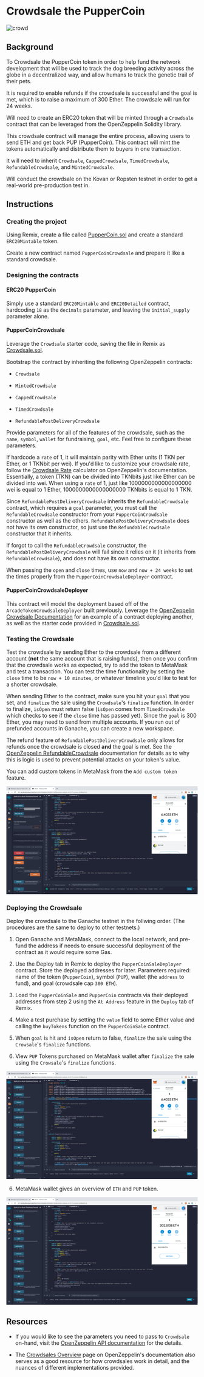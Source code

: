 # Crowdsale the PupperCoin

![crowd](https://image.shutterstock.com/image-photo/group-people-holding-cigarette-lighters-600w-687342115.jpg)

## Background

To Crowdsale the PupperCoin token in order to help fund the network development that will be used to track the dog breeding activity across the globe in a decentralized way, and allow humans to track the genetic trail of their pets. 

It is required to enable refunds if the crowdsale is successful and the goal is met, which is to raise a maximum of 300 Ether. The crowdsale will run for 24 weeks.

Will need to create an ERC20 token that will be minted through a `Crowdsale` contract that can be leveraged from the OpenZeppelin Solidity library.

This crowdsale contract will manage the entire process, allowing users to send ETH and get back PUP (PupperCoin).
This contract will mint the tokens automatically and distribute them to buyers in one transaction.

It will need to inherit `Crowdsale`, `CappedCrowdsale`, `TimedCrowdsale`, `RefundableCrowdsale`, and `MintedCrowdsale`.

Will conduct the crowdsale on the Kovan or Ropsten testnet in order to get a real-world pre-production test in.

## Instructions

### Creating the project

Using Remix, create a file called [PupperCoin.sol](Starter-Code/PupperCoin.sol) and create a standard `ERC20Mintable` token. 

Create a new contract named `PupperCoinCrowdsale` and prepare it like a standard crowdsale.

### Designing the contracts

#### ERC20 PupperCoin

Simply use a standard `ERC20Mintable` and `ERC20Detailed` contract, hardcoding `18` as the `decimals` parameter, and leaving the `initial_supply` parameter alone.

#### PupperCoinCrowdsale

Leverage the `Crowdsale` starter code, saving the file in Remix as [Crowdsale.sol](Starter-Code/Crowdsale.sol).

Bootstrap the contract by inheriting the following OpenZeppelin contracts:

* `Crowdsale`

* `MintedCrowdsale`

* `CappedCrowdsale`

* `TimedCrowdsale`

* `RefundablePostDeliveryCrowdsale`

Provide parameters for all of the features of the crowdsale, such as the `name`, `symbol`, `wallet` for fundraising, `goal`, etc. Feel free to configure these parameters.

If hardcode a `rate` of 1, it will maintain parity with Ether units (1 TKN per Ether, or 1 TKNbit per wei). If you'd like to customize your crowdsale rate, follow the [Crowdsale Rate](https://docs.openzeppelin.com/contracts/2.x/crowdsales#crowdsale-rate) calculator on OpenZeppelin's documentation. Essentially, a token (TKN) can be divided into TKNbits just like Ether can be divided into wei. When using a `rate` of 1, just like 1000000000000000000 wei is equal to 1 Ether, 1000000000000000000 TKNbits is equal to 1 TKN.

Since `RefundablePostDeliveryCrowdsale` inherits the `RefundableCrowdsale` contract, which requires a `goal` parameter, you must call the `RefundableCrowdsale` constructor from your `PupperCoinCrowdsale` constructor as well as the others. `RefundablePostDeliveryCrowdsale` does not have its own constructor, so just use the `RefundableCrowdsale` constructor that it inherits.

If forgot to call the `RefundableCrowdsale` constructor, the `RefundablePostDeliveryCrowdsale` will fail since it relies on it (it inherits from `RefundableCrowdsale`), and does not have its own constructor.

When passing the `open` and `close` times, use `now` and `now + 24 weeks` to set the times properly from the `PupperCoinCrowdsaleDeployer` contract.

#### PupperCoinCrowdsaleDeployer

This contract will model the deployment based off of the `ArcadeTokenCrowdsaleDeployer` built previously. Leverage the [OpenZeppelin Crowdsale Documentation](https://docs.openzeppelin.com/contracts/2.x/crowdsales) for an example of a contract deploying another, as well as the starter code provided in [Crowdsale.sol](Starter-Code/Crowdsale.sol).

### Testing the Crowdsale

Test the crowdsale by sending Ether to the crowdsale from a different account (**not** the same account that is raising funds), then once you confirm that the crowdsale works as expected, try to add the token to MetaMask and test a transaction. You can test the time functionality by setting the `close` time to be `now + 10 minutes`, or whatever timeline you'd like to test for a shorter crowdsale.

When sending Ether to the contract, make sure you hit your `goal` that you set, and `finalize` the sale using the `Crowdsale`'s `finalize` function. In order to finalize, `isOpen` must return false (`isOpen` comes from `TimedCrowdsale` which checks to see if the `close` time has passed yet). Since the `goal` is 300 Ether, you may need to send from multiple accounts. If you run out of prefunded accounts in Ganache, you can create a new workspace.

The refund feature of `RefundablePostDeliveryCrowdsale` only allows for refunds once the crowdsale is closed **and** the goal is met. See the [OpenZeppelin RefundableCrowdsale](https://docs.openzeppelin.com/contracts/2.x/api/crowdsale#RefundableCrowdsale) documentation for details as to why this is logic is used to prevent potential attacks on your token's value.

You can add custom tokens in MetaMask from the `Add custom token` feature.

![add-custom-token](Images/MetaMask-2.png)


### Deploying the Crowdsale

Deploy the crowdsale to the Ganache testnet in the follwing order. (The procedures are the same to deploy to other testnets.) 

1. Open Ganache and MetaMask, connect to the local network, and pre-fund the address if needs to ensure successful deployment of the contract as it would require some Gas.

2. Use the Deploy tab in Remix to deploy the  `PupperCoinSaleDeployer` contract. Store the deployed addresses for later. Parameters required: name of the token (`PupperCoin`), symbol (`PUP`), wallet (the `address` to fund), and goal (crowdsale cap `300 ETH`).

3. Load the `PupperCoinSale` and `PupperCoin` contracts via their deployed addresses from step 2 using the `At Address` feature in the `Deploy` tab of Remix.

4. Make a test purchase by setting the `value` field to some Ether value and calling the `buyTokens` function on the `PupperCoinSale` contract.

5. When `goal` is hit and `isOpen` return to false, `finalize` the sale using the `Crowsale`'s `finalize` functions.

6. View `PUP` Tokens purchased on MetaMask wallet after `finalize` the sale using the `Crowsale`'s `finalize` functions.  

![PUP](Images/MetaMask-3.png)

6. MetaMask wallet gives an overview of `ETH` and `PUP` token.

![ETH](Images/MetaMask-1.png)

## Resources

* If you would like to see the parameters you need to pass to `Crowdsale` on-hand, visit the [OpenZeppelin API documentation](https://docs.openzeppelin.com/contracts/2.x/api/crowdsale#_core) for the details.

* The [Crowdsales Overview](https://docs.openzeppelin.com/contracts/2.x/crowdsales) page on OpenZeppelin's documentation also serves as a good resource for how crowdsales work in detail, and the nuances of different implementations provided.
